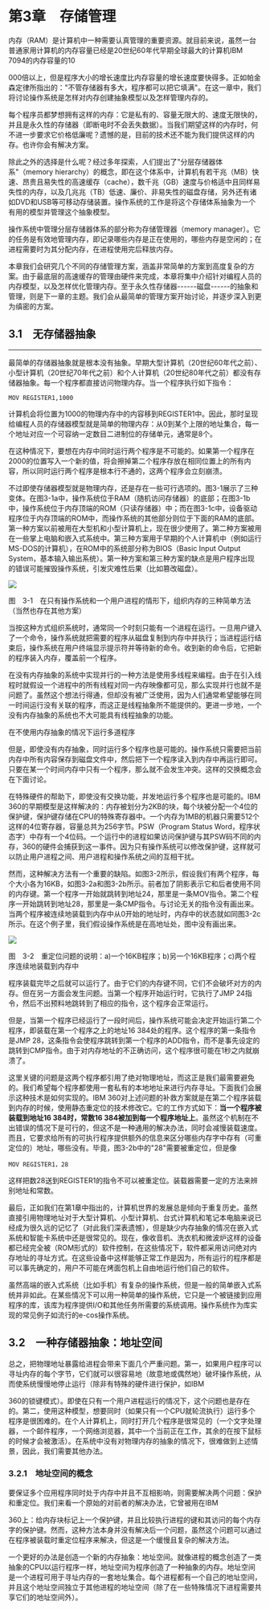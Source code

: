 # 第3章　存储管理

内存（RAM）是计算机中一种需要认真管理的重要资源。就目前来说，虽然一台普通家用计算机的内存容量已经是20世纪60年代早期全球最大的计算机IBM  7094的内存容量的10

000倍以上，但是程序大小的增长速度比内存容量的增长速度要快得多。正如帕金森定律所指出的："不管存储器有多大，程序都可以把它填满"。在这一章中，我们将讨论操作系统是怎样对内存创建抽象模型以及怎样管理内存的。

每个程序员都梦想拥有这样的内存：它是私有的、容量无限大的、速度无限快的，并且是永久性的存储器（即断电时不会丢失数据）。当我们期望这样的内存时，何不进一步要求它价格低廉呢？遗憾的是，目前的技术还不能为我们提供这样的内存。也许你会有解决方案。

除此之外的选择是什么呢？经过多年探索，人们提出了"分层存储器体系"（memory  hierarchy）的概念，即在这个体系中，计算机有若干兆（MB）快速、昂贵且易失性的高速缓存（cache），数千兆（GB）速度与价格适中且同样易失性的内存，以及几兆兆（TB）低速、廉价、非易失性的磁盘存储，另外还有诸如DVD和USB等可移动存储装置。操作系统的工作是将这个存储体系抽象为一个有用的模型并管理这个抽象模型。

操作系统中管理分层存储器体系的部分称为存储管理器（memory  manager）。它的任务是有效地管理内存，即记录哪些内存是正在使用的，哪些内存是空闲的；在进程需要时为其分配内存，在进程使用完后释放内存。

本章我们会研究几个不同的存储管理方案，涵盖非常简单的方案到高度复杂的方案。由于最底层的高速缓存的管理由硬件来完成，本章将集中介绍针对编程人员的内存模型，以及怎样优化管理内存。至于永久性存储器------磁盘------的抽象和管理，则是下一章的主题。我们会从最简单的管理方案开始讨论，并逐步深入到更为缜密的方案。

## 3.1　无存储器抽象

---

最简单的存储器抽象就是根本没有抽象。早期大型计算机（20世纪60年代之前）、小型计算机（20世纪70年代之前）和个人计算机（20世纪80年代之前）都没有存储器抽象。每一个程序都直接访问物理内存。当一个程序执行如下指令：

```
MOV REGISTER1,1000
```

计算机会将位置为1000的物理内存中的内容移到REGISTER1中。因此，那时呈现给编程人员的存储器模型就是简单的物理内存：从0到某个上限的地址集合，每一个地址对应一个可容纳一定数目二进制位的存储单元，通常是8个。

在这种情况下，要想在内存中同时运行两个程序是不可能的。如果第一个程序在2000的位置写入一个新的值，将会擦掉第二个程序存放在相同位置上的所有内容，所以同时运行两个程序是根本行不通的，这两个程序会立刻崩溃。

不过即使存储器模型就是物理内存，还是存在一些可行选项的。图3-1展示了三种变体。在图3-1a中，操作系统位于RAM（随机访问存储器）的底部；在图3-1b中，操作系统位于内存顶端的ROM（只读存储器）中；而在图3-1c中，设备驱动程序位于内存顶端的ROM中，而操作系统的其他部分则位于下面的RAM的底部。第一种方案以前被用在大型机和小型计算机上，现在很少使用了。第二种方案被用在一些掌上电脑和嵌入式系统中。第三种方案用于早期的个人计算机中（例如运行MS-DOS的计算机），在ROM中的系统部分称为BIOS（Basic Input Output System，基本输入输出系统）。第一种方案和第三种方案的缺点是用户程序出现的错误可能摧毁操作系统，引发灾难性后果（比如篡改磁盘）。

![](assets/Image00083-20210822112059-yb931r3.jpeg)

图　3-1　在只有操作系统和一个用户进程的情形下，组织内存的三种简单方法（当然也存在其他方案）

当按这种方式组织系统时，通常同一个时刻只能有一个进程在运行。一旦用户键入了一个命令，操作系统就把需要的程序从磁盘复制到内存中并执行；当进程运行结束后，操作系统在用户终端显示提示符并等待新的命令。收到新的命令后，它把新的程序装入内存，覆盖前一个程序。

在没有内存抽象的系统中实现并行的一种方法是使用多线程来编程。由于在引入线程时就假设一个进程中的所有线程对同一内存映像都可见，那么实现并行也就不是问题了。虽然这个想法行得通，但却没有被广泛使用，因为人们通常希望能够在同一时间运行没有关联的程序，而这正是线程抽象所不能提供的。更进一步地，一个没有内存抽象的系统也不大可能具有线程抽象的功能。

在不使用内存抽象的情况下运行多道程序

但是，即使没有内存抽象，同时运行多个程序也是可能的。操作系统只需要把当前内存中所有内容保存到磁盘文件中，然后把下一个程序读入到内存中再运行即可。只要在某一个时间内存中只有一个程序，那么就不会发生冲突。这样的交换概念会在下面讨论。

在特殊硬件的帮助下，即使没有交换功能，并发地运行多个程序也是可能的。IBM 360的早期模型是这样解决的：内存被划分为2KB的块，每个块被分配一个4位的保护键，保护键存储在CPU的特殊寄存器中。一个内存为1MB的机器只需要512个这样的4位寄存器，容量总共为256字节。PSW（Program Status Word，程序状态字）中存有一个4位码。一个运行中的进程如果访问保护键与其PSW码不同的内存，360的硬件会捕获到这一事件。因为只有操作系统可以修改保护键，这样就可以防止用户进程之间、用户进程和操作系统之间的互相干扰。

然而，这种解决方法有一个重要的缺陷。如图3-2所示，假设我们有两个程序，每个大小各为16KB，如图3-2a和图3-2b所示。前者加了阴影表示它和后者使用不同的内存键。第一个程序一开始就跳转到地址24，那里是一条MOV指令。第二个程序一开始跳转到地址28，那里是一条CMP指令。与讨论无关的指令没有画出来。当两个程序被连续地装载到内存中从0开始的地址时，内存中的状态就如同图3-2c所示。在这个例子里，我们假设操作系统是在高地址处，图中没有画出来。

![](assets/Image00084-20210822112059-r4d3p2n.jpeg)

图　3-2　重定位问题的说明：a)一个16KB程序；b)另一个16KB程序；c)两个程序连续地装载到内存中

程序装载完毕之后就可以运行了。由于它们的内存键不同，它们不会破坏对方的内存。但在另一方面会发生问题。当第一个程序开始运行时，它执行了JMP 24指令，然后不出预料地跳转到了相应的指令，这个程序会正常运行。

但是，当第一个程序已经运行了一段时间后，操作系统可能会决定开始运行第二个程序，即装载在第一个程序之上的地址16 384处的程序。这个程序的第一条指令是JMP 28，这条指令会使程序跳转到第一个程序的ADD指令，而不是事先设定的跳转到CMP指令。由于对内存地址的不正确访问，这个程序很可能在1秒之内就崩溃了。

这里关键的问题是这两个程序都引用了绝对物理地址，而这正是我们最需要避免的。我们希望每个程序都使用一套私有的本地地址来进行内存寻址。下面我们会展示这种技术是如何实现的。IBM 360对上述问题的补救方案就是在第二个程序装载到内存的时候，使用静态重定位的技术修改它。它的工作方式如下：**当一个程序被装载到地址16 384时，常数16 384被加到每一个程序地址上**。虽然这个机制在不出错误的情况下是可行的，但这不是一种通用的解决办法，同时会减慢装载速度。而且，它要求给所有的可执行程序提供额外的信息来区分哪些内存字中存有（可重定位的）地址，哪些没有。毕竟，图3-2b中的"28"需要被重定位，但是像

```
MOV REGISTER1，28
```

这样把数28送到REGISTER1的指令不可以被重定位。装载器需要一定的方法来辨别地址和常数。

最后，正如我们在第1章中指出的，计算机世界的发展总是倾向于重复历史。虽然直接引用物理地址对于大型计算机、小型计算机、台式计算机和笔记本电脑来说已经成为很久远的记忆了（对此我们深表遗憾），但是缺少内存抽象的情况在嵌入式系统和智能卡系统中还是很常见的。现在，像收音机、洗衣机和微波炉这样的设备都已经完全被（ROM形式的）软件控制，在这些情况下，软件都采用访问绝对内存地址的寻址方式。在这些设备中这样能够正常工作是因为，所有运行的程序都是可以事先确定的，用户不可能在烤面包机上自由地运行他们自己的软件。

虽然高端的嵌入式系统（比如手机）有复杂的操作系统，但是一般的简单嵌入式系统并非如此。在某些情况下可以用一种简单的操作系统，它只是一个被链接到应用程序的库，该库为程序提供I/O和其他任务所需要的系统调用。操作系统作为库实现的常见例子如流行的e-cos操作系统。

## 3.2　一种存储器抽象：地址空间

总之，把物理地址暴露给进程会带来下面几个严重问题。第一，如果用户程序可以寻址内存的每个字节，它们就可以很容易地（故意地或偶然地）破坏操作系统，从而使系统慢慢地停止运行（除非有特殊的硬件进行保护，如IBM

360的锁键模式）。即使在只有一个用户进程运行的情况下，这个问题也是存在的。第二，使用这种模型，想要同时（如果只有一个CPU就轮流执行）运行多个程序是很困难的。在个人计算机上，同时打开几个程序是很常见的（一个文字处理器，一个邮件程序，一个网络浏览器，其中一个当前正在工作，其余的在按下鼠标的时候才会被激活）。在系统中没有对物理内存的抽象的情况下，很难做到上述情景，因此，我们需要其他办法。

### 3.2.1　地址空间的概念

要保证多个应用程序同时处于内存中并且不互相影响，则需要解决两个问题：保护和重定位。我们来看一个原始的对前者的解决办法，它曾被用在IBM

360上：给内存块标记上一个保护键，并且比较执行进程的键和其访问的每个内存字的保护键。然而，这种方法本身并没有解决后一个问题，虽然这个问题可以通过在程序被装载时重定位程序来解决，但这是一个缓慢且复杂的解决方法。

一个更好的办法是创造一个新的内存抽象：地址空间。就像进程的概念创造了一类抽象的CPU以运行程序一样，地址空间为程序创造了一种抽象的内存。地址空间是一个进程可用于寻址内存的一套地址集合。每个进程都有一个自己的地址空间，并且这个地址空间独立于其他进程的地址空间（除了在一些特殊情况下进程需要共享它们的地址空间外）。